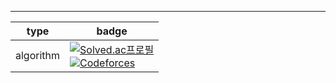 


---
| type | badge|
| ---- | ----|
| algorithm |[![Solved.ac프로필](http://mazassumnida.wtf/api/mini/generate_badge?boj=codethinking)](https://solved.ac/codethinking) </br>[![Codeforces](https://badges.joonhyung.xyz/codeforces/cothi.svg)](https://codeforces.com/profile/cothi) |
